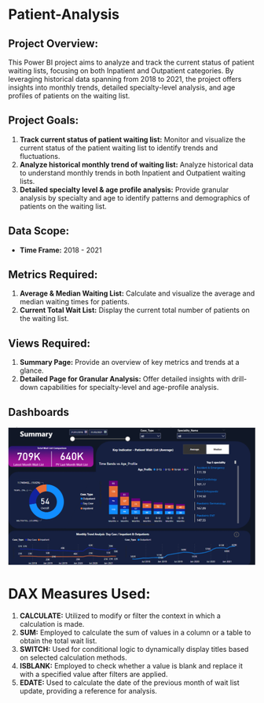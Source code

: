 # Patient-Analysis

## Project Overview:
This Power BI project aims to analyze and track the current status of patient waiting lists, focusing on both Inpatient and Outpatient categories. By leveraging historical data spanning from 2018 to 2021, the project offers insights into monthly trends, detailed specialty-level analysis, and age profiles of patients on the waiting list.

## Project Goals:
1. **Track current status of patient waiting list:** Monitor and visualize the current status of the patient waiting list to identify trends and fluctuations.
2. **Analyze historical monthly trend of waiting list:** Analyze historical data to understand monthly trends in both Inpatient and Outpatient waiting lists.
3. **Detailed specialty level & age profile analysis:** Provide granular analysis by specialty and age to identify patterns and demographics of patients on the waiting list.

## Data Scope:
- **Time Frame:** 2018 - 2021

## Metrics Required:
1. **Average & Median Waiting List:** Calculate and visualize the average and median waiting times for patients.
2. **Current Total Wait List:** Display the current total number of patients on the waiting list.

## Views Required:
1. **Summary Page:** Provide an overview of key metrics and trends at a glance.
2. **Detailed Page for Granular Analysis:** Offer detailed insights with drill-down capabilities for specialty-level and age-profile analysis.

## Dashboards
![Summary](https://github.com/Hormolara216/Patient-Analysis/blob/main/Summary%20view.png?raw=true)


# DAX Measures Used:
1. **CALCULATE:** Utilized to modify or filter the context in which a calculation is made.
2. **SUM:** Employed to calculate the sum of values in a column or a table to obtain the total wait list.
3. **SWITCH:** Used for conditional logic to dynamically display titles based on selected calculation methods.
4. **ISBLANK:** Employed to check whether a value is blank and replace it with a specified value after filters are applied.
5. **EDATE:** Used to calculate the date of the previous month of wait list update, providing a reference for analysis.

